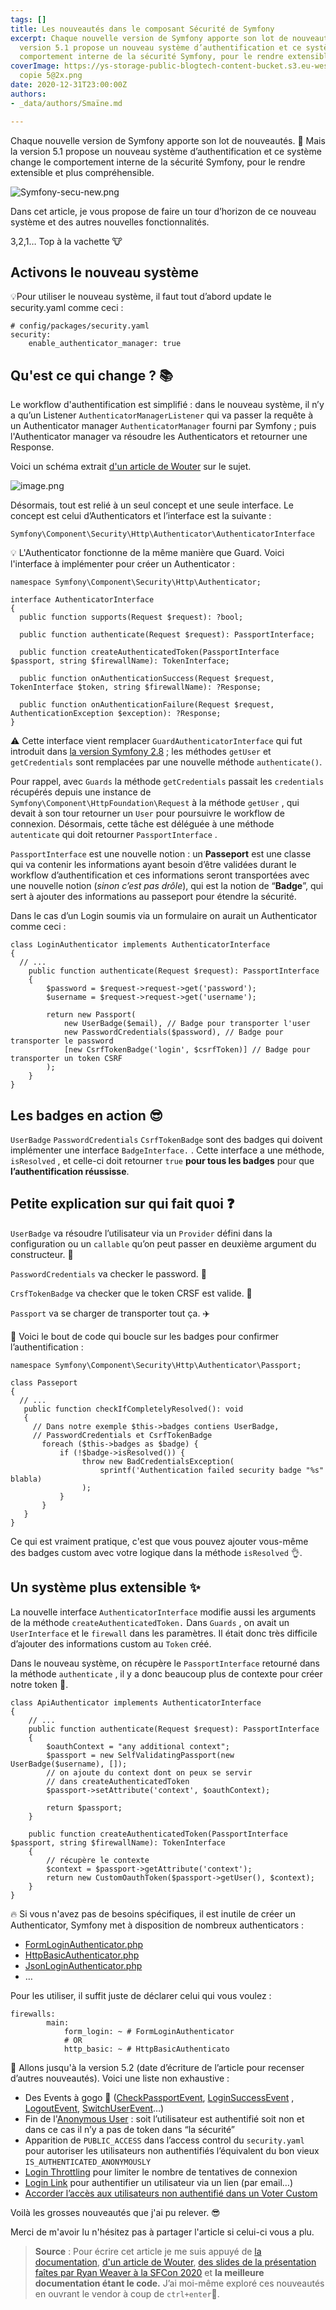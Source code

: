 ```yaml
---
tags: []
title: Les nouveautés dans le composant Sécurité de Symfony
excerpt: Chaque nouvelle version de Symfony apporte son lot de nouveautés. Mais la
  version 5.1 propose un nouveau système d’authentification et ce système change le
  comportement interne de la sécurité Symfony, pour le rendre extensible et plus compréhensible.
coverImage: https://ys-storage-public-blogtech-content-bucket.s3.eu-west-3.amazonaws.com/maj-security-symfony
  copie 5@2x.png
date: 2020-12-31T23:00:00Z
authors:
- _data/authors/Smaïne.md

---
```

Chaque nouvelle version de Symfony apporte son lot de nouveautés. 🥰 Mais la version 5.1 propose un nouveau système d’authentification et ce système change le comportement interne de la sécurité Symfony, pour le rendre extensible et plus compréhensible.

![Symfony-secu-new.png](https://yousign.slite.com/api/files/qJqX78Jr7G/Symfony-secu-new.png "Résumé des nouveautés Symfony - Source : Symfony")

Dans cet article, je vous propose de faire un tour d’horizon de ce nouveau système et des autres nouvelles fonctionnalités.

3,2,1… Top à la vachette 🐮

## Activons le nouveau système

💡Pour utiliser le nouveau système, il faut tout d’abord update le security.yaml comme ceci :

    # config/packages/security.yaml
    security:
        enable_authenticator_manager: true

## Qu'est ce qui change ? 📚

Le workflow d'authentification est simplifié : dans le nouveau système, il n’y a qu’un Listener `AuthenticatorManagerListener` qui va passer la requête à un Authenticator manager `AuthenticatorManager` fourni par Symfony ; puis l'Authenticator manager va résoudre les Authenticators et retourner une Response.

Voici un schéma extrait [d'un article de Wouter](https://wouterj.nl/2020/04/authenticators-new-symfony-security) sur le sujet.

![image.png](https://yousign.slite.com/api/files/sOZsHphyZN/image.png "Source : Wouter J")

Désormais, tout est relié à un seul concept et une seule interface. Le concept est celui d’Authenticators et l’interface est la suivante :

`Symfony\Component\Security\Http\Authenticator\AuthenticatorInterface`

💡 L'Authenticator fonctionne de la même manière que Guard. Voici l'interface à implémenter pour créer un Authenticator :

    namespace Symfony\Component\Security\Http\Authenticator;
    
    interface AuthenticatorInterface
    {
      public function supports(Request $request): ?bool; 
        
      public function authenticate(Request $request): PassportInterface;
        
      public function createAuthenticatedToken(PassportInterface $passport, string $firewallName): TokenInterface;
        
      public function onAuthenticationSuccess(Request $request, TokenInterface $token, string $firewallName): ?Response;
        
      public function onAuthenticationFailure(Request $request, AuthenticationException $exception): ?Response;
    }

⚠️ Cette interface vient remplacer `GuardAuthenticatorInterface` qui fut introduit dans [la version Symfony 2.8](https://symfony.com/blog/new-in-symfony-2-8-guard-authentication-component) ; les méthodes `getUser` et `getCredentials` sont remplacées par une nouvelle méthode `authenticate()`.

Pour rappel, avec `Guards` la méthode `getCredentials` passait les `credentials` récupérés depuis une instance de `Symfony\Component\HttpFoundation\Request` à la méthode `getUser` , qui devait à son tour retourner un `User` pour poursuivre le workflow de connexion. Désormais, cette tâche est déléguée à une méthode `autenticate` qui doit retourner `PassportInterface` .

`PassportInterface` est une nouvelle notion : un **Passeport** est une classe qui va contenir les informations ayant besoin d’être validées durant le workflow d’authentification et ces informations seront transportées avec une nouvelle notion (_sinon c’est pas drôle_), qui est la notion de “**Badge**”, qui sert à ajouter des informations au passeport pour étendre la sécurité.

Dans le cas d’un Login soumis via un formulaire on aurait un Authenticator comme ceci :

    class LoginAuthenticator implements AuthenticatorInterface
    {
      // ...
        public function authenticate(Request $request): PassportInterface
        {
            $password = $request->request->get('password');
            $username = $request->request->get('username');
          
            return new Passport(
                new UserBadge($email), // Badge pour transporter l'user 
                new PasswordCredentials($password), // Badge pour transporter le password
                [new CsrfTokenBadge('login', $csrfToken)] // Badge pour transporter un token CSRF 
            );
        }
    } 

## Les badges en action 😎

`UserBadge` `PasswordCredentials` `CsrfTokenBadge` sont des badges qui doivent implémenter une interface `BadgeInterface.` . Cette interface a une méthode, `isResolved` , et celle-ci doit retourner `true` **pour tous les badges** pour que **l’authentification réussisse**.

## Petite explication sur qui fait quoi ❓

`UserBadge` va résoudre l’utilisateur via un `Provider` défini dans la configuration ou un `callable` qu’on peut passer en deuxième argument du constructeur. 👤

`PasswordCredentials` va checker le password. 🔐

`CrsfTokenBadge` va checker que le token CRSF est valide. 🍪

`Passport` va se charger de transporter tout ça. ✈️

💝 Voici le bout de code qui boucle sur les badges pour confirmer l’authentification :

    namespace Symfony\Component\Security\Http\Authenticator\Passport;
    
    class Passeport
    {
      // ...
       public function checkIfCompletelyResolved(): void
       {
         // Dans notre exemple $this->badges contiens UserBadge, 
         // PasswordCredentials et CsrfTokenBadge
           foreach ($this->badges as $badge) {
               if (!$badge->isResolved()) {
                    throw new BadCredentialsException(
                        sprintf('Authentication failed security badge "%s" blabla)
                    );
               }
           }
       }
    }

Ce qui est vraiment pratique, c'est que vous pouvez ajouter vous-même des badges custom avec votre logique dans la méthode `isResolved` 👌.

## Un système plus extensible ✨

La nouvelle interface `AuthenticatorInterface` modifie aussi les arguments de la méthode `createAuthenticatedToken.` Dans `Guards` , on avait un `UserInterface` et le `firewall` dans les paramètres. Il était donc très difficile d’ajouter des informations custom au `Token` créé.

Dans le nouveau système, on récupère le `PassportInterface` retourné dans la méthode `authenticate` , il y a donc beaucoup plus de contexte pour créer notre token 🎉.

    class ApiAuthenticator implements AuthenticatorInterface
    {
        // ...
        public function authenticate(Request $request): PassportInterface
        {
            $oauthContext = "any additional context";
            $passport = new SelfValidatingPassport(new UserBadge($username), []);
            // on ajoute du context dont on peux se servir 
            // dans createAuthenticatedToken
            $passport->setAttribute('context', $oauthContext);
    
            return $passport;
        }
    
        public function createAuthenticatedToken(PassportInterface $passport, string $firewallName): TokenInterface
        {
            // récupère le contexte
            $context = $passport->getAttribute('context');
            return new CustomOauthToken($passport->getUser(), $context);
        }
    }

🔥 Si vous n'avez pas de besoins spécifiques, il est inutile de créer un Authenticator, Symfony met à disposition de nombreux authenticators :

* [FormLoginAuthenticator.php](https://github.com/symfony/security-http/blob/5.x/Authenticator/FormLoginAuthenticator.php)
* [HttpBasicAuthenticator.php](https://github.com/symfony/security-http/blob/5.x/Authenticator/HttpBasicAuthenticator.php)
* [JsonLoginAuthenticator.php](https://github.com/symfony/security-http/blob/5.x/Authenticator/JsonLoginAuthenticator.php)
* …

Pour les utiliser, il suffit juste de déclarer celui qui vous voulez :

    firewalls:
            main:
                form_login: ~ # FormLoginAuthenticator
                # OR
                http_basic: ~ # HttpBasicAuthenticato

🌠 Allons jusqu'à la version 5.2 (date d’écriture de l’article pour recenser d’autres nouveautés). Voici une liste non exhaustive :

* Des Events à gogo 🎁 ([CheckPassportEvent](https://github.com/symfony/security-http/blob/5.x/Event/CheckPassportEvent.php), [LoginSuccessEvent](https://github.com/symfony/security-http/blob/5.x/Event/LoginSuccessEvent.php) , [LogoutEvent](https://github.com/symfony/security-http/blob/5.x/Event/LogoutEvent.php), [SwitchUserEvent](https://github.com/symfony/security-http/blob/5.x/Event/SwitchUserEvent.php)…)
* Fin de l'[Anonymous User](https://symfony.com/doc/current/security.html#firewalls-authentication) : soit l’utilisateur est authentifié soit non et dans ce cas il n’y a pas de token dans “la sécurité”
* Apparition de `PUBLIC_ACCESS` dans l’access control du `security.yaml` pour autoriser les utilisateurs non authentifiés l’équivalent du bon vieux `IS_AUTHENTICATED_ANONYMOUSLY`
* [Login Throttling](https://symfony.com/blog/new-in-symfony-5-2-login-throttling) pour limiter le nombre de tentatives de connexion
* [Login Link](https://symfony.com/doc/current/security/login_link.html) pour authentifier un utilisateur via un lien (par email…)
* [Accorder l’accès aux utilisateurs non authentifié dans un Voter Custom](https://symfony.com/doc/current/security/experimental_authenticators.html#granting-anonymous-users-access-in-a-custom-voter)

Voilà les grosses nouveautés que j'ai pu relever. 😎

Merci de m'avoir lu n'hésitez pas à partager l'article si celui-ci vous a plu.

> **Source** : Pour écrire cet article je me suis appuyé de [la documentation](https://symfony.com/doc/current/security/experimental_authenticators.html), [d'un article de Wouter](https://wouterj.nl/2020/04/authenticators-new-symfony-security), [des slides de la présentation faîtes par Ryan Weaver à la SFCon 2020](https://speakerdeck.com/weaverryan/modern-security-with-symfonys-shiny-new-security-component) et **la meilleure documentation étant le code.** J’ai moi-même exploré ces nouveautés en ouvrant le vendor à coup de `ctrl+enter`🔦.